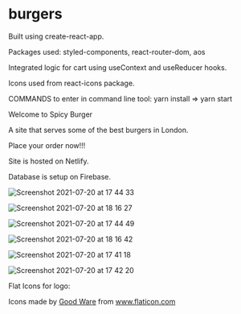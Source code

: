 # burgers

Built using create-react-app.

Packages used: styled-components, react-router-dom, aos

Integrated logic for cart using useContext and useReducer hooks.

Icons used from react-icons package.

COMMANDS to enter in command line tool: yarn install => yarn start

Welcome to Spicy Burger

A site that serves some of the best burgers in London.

Place your order now!!!

Site is hosted on Netlify.

Database is setup on Firebase.

![Screenshot 2021-07-20 at 17 44 33](https://user-images.githubusercontent.com/54501214/126367331-da887ca1-933e-4451-8046-87a0b55dd8fa.png)

![Screenshot 2021-07-20 at 18 16 27](https://user-images.githubusercontent.com/54501214/126367495-e86e50bd-eb98-4124-a775-a3a20bc1cdc8.png)

![Screenshot 2021-07-20 at 17 44 49](https://user-images.githubusercontent.com/54501214/126367531-c84d7c1b-7e10-4900-bf2c-72b68cf3e99d.png)

![Screenshot 2021-07-20 at 18 16 42](https://user-images.githubusercontent.com/54501214/126367544-8ee86940-3f77-41f5-b7b9-4d15138debc9.png)

![Screenshot 2021-07-20 at 17 41 18](https://user-images.githubusercontent.com/54501214/126367562-939fea32-668e-45e0-a06e-8cdc470acf06.png)

![Screenshot 2021-07-20 at 17 42 20](https://user-images.githubusercontent.com/54501214/126367568-0922b4c3-f4ec-4cdf-9ea0-63b59ede4dde.png)


Flat Icons for logo:
<div>Icons made by <a href="https://www.flaticon.com/authors/good-ware" title="Good Ware">Good Ware</a> from <a href="https://www.flaticon.com/" title="Flaticon">www.flaticon.com</a></div>
